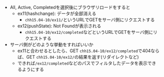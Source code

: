 - All, Active, Completedを選択後にブラウザリロードをすると
  - ex11(hashchange): データが全部消える
    - `chh15.04-10/ex11/`というURLでGETをサーバ側にリクエストする
  - ex12(pushState): Not Foundが表示される
    - `chh15.04-10/ex12/completed`などというURLでGETをサーバ側にリクエストする
- サーバ側がどのような挙動をすればいいか
  - ex11と合わせるとしたら、GET `chh15.04-10/ex12/completed`で404ならば、GET `chh15.04-10/ex12/`の結果を返す(リダイレクトなど)
  - できれば`/ex12/completed`などのパスでフィルタしたデータを表示できるようにする
